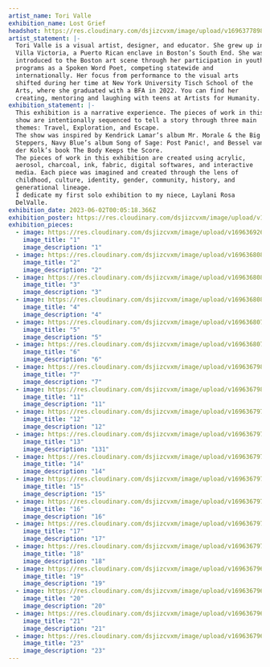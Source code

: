 ```yaml
---
artist_name: Tori Valle
exhibition_name: Lost Grief
headshot: https://res.cloudinary.com/dsjizcvxm/image/upload/v1696377898/Artist%20of%20the%20month/june2023/VICTORIA_13_kexqxw.jpg
artist_statement: |-
  Tori Valle is a visual artist, designer, and educator. She grew up in
  Villa Victoria, a Puerto Rican enclave in Boston’s South End. She was
  introduced to the Boston art scene through her participation in youth
  programs as a Spoken Word Poet, competing statewide and
  internationally. Her focus from performance to the visual arts
  shifted during her time at New York University Tisch School of the
  Arts, where she graduated with a BFA in 2022. You can find her
  creating, mentoring and laughing with teens at Artists for Humanity.
exhibition_statement: |-
  This exhibition is a narrative experience. The pieces of work in this
  show are intentionally sequenced to tell a story through three main
  themes: Travel, Exploration, and Escape.
  The show was inspired by Kendrick Lamar’s album Mr. Morale & the Big
  Steppers, Navy Blue’s album Song of Sage: Post Panic!, and Bessel van
  der Kolk’s book The Body Keeps the Score.
  The pieces of work in this exhibition are created using acrylic,
  aerosol, charcoal, ink, fabric, digital softwares, and interactive
  media. Each piece was imagined and created through the lens of
  childhood, culture, identity, gender, community, history, and
  generational lineage.
  I dedicate my first solo exhibition to my niece, Laylani Rosa
  DelValle.
exhibition_date: 2023-06-02T00:05:18.366Z
exhibition_poster: https://res.cloudinary.com/dsjizcvxm/image/upload/v1696368079/Artist%20of%20the%20month/june2023/Exhibiton_Package_2__Page_09_Image_0002_aist4g.jpg
exhibition_pieces:
  - image: https://res.cloudinary.com/dsjizcvxm/image/upload/v1696369266/Artist%20of%20the%20month/june2023/Exhibiton_Package_2__Page_11_Image_0001_kszpmy.jpg
    image_title: "1"
    image_description: "1"
  - image: https://res.cloudinary.com/dsjizcvxm/image/upload/v1696368087/Artist%20of%20the%20month/june2023/Exhibiton_Package_2__Page_10_Image_0003_vppvzg.jpg
    image_title: "2"
    image_description: "2"
  - image: https://res.cloudinary.com/dsjizcvxm/image/upload/v1696368085/Artist%20of%20the%20month/june2023/Exhibiton_Package_2__Page_10_Image_0002_qlqiyg.jpg
    image_title: "3"
    image_description: "3"
  - image: https://res.cloudinary.com/dsjizcvxm/image/upload/v1696368083/Artist%20of%20the%20month/june2023/Exhibiton_Package_2__Page_10_Image_0001_ovoa4m.jpg
    image_title: "4"
    image_description: "4"
  - image: https://res.cloudinary.com/dsjizcvxm/image/upload/v1696368079/Artist%20of%20the%20month/june2023/Exhibiton_Package_2__Page_09_Image_0002_aist4g.jpg
    image_title: "5"
    image_description: "5"
  - image: https://res.cloudinary.com/dsjizcvxm/image/upload/v1696368077/Artist%20of%20the%20month/june2023/Exhibiton_Package_2__Page_09_Image_0001_qq2hct.jpg
    image_title: "6"
    image_description: "6"
  - image: https://res.cloudinary.com/dsjizcvxm/image/upload/v1696367987/Artist%20of%20the%20month/june2023/Exhibiton_Package_2__Page_08_Image_0002_xm5l7u.jpg
    image_title: "7"
    image_description: "7"
  - image: https://res.cloudinary.com/dsjizcvxm/image/upload/v1696367981/Artist%20of%20the%20month/june2023/Exhibiton_Package_2__Page_07_Image_0001_gu1rtq.jpg
    image_title: "11"
    image_description: "11"
  - image: https://res.cloudinary.com/dsjizcvxm/image/upload/v1696367979/Artist%20of%20the%20month/june2023/Exhibiton_Package_2__Page_06_Image_0002_fx15sk.jpg
    image_title: "12"
    image_description: "12"
  - image: https://res.cloudinary.com/dsjizcvxm/image/upload/v1696367977/Artist%20of%20the%20month/june2023/Exhibiton_Package_2__Page_06_Image_0001_f2fguk.jpg
    image_title: "13"
    image_description: "131"
  - image: https://res.cloudinary.com/dsjizcvxm/image/upload/v1696367975/Artist%20of%20the%20month/june2023/Exhibiton_Package_2__Page_05_Image_0002_xs8kyb.jpg
    image_title: "14"
    image_description: "14"
  - image: https://res.cloudinary.com/dsjizcvxm/image/upload/v1696367973/Artist%20of%20the%20month/june2023/Exhibiton_Package_2__Page_05_Image_0001_zy218l.jpg
    image_title: "15"
    image_description: "15"
  - image: https://res.cloudinary.com/dsjizcvxm/image/upload/v1696367971/Artist%20of%20the%20month/june2023/Exhibiton_Package_2__Page_04_Image_0003_fgrdlf.jpg
    image_title: "16"
    image_description: "16"
  - image: https://res.cloudinary.com/dsjizcvxm/image/upload/v1696367971/Artist%20of%20the%20month/june2023/Exhibiton_Package_2__Page_04_Image_0003_fgrdlf.jpg
    image_title: "17"
    image_description: "17"
  - image: https://res.cloudinary.com/dsjizcvxm/image/upload/v1696367970/Artist%20of%20the%20month/june2023/Exhibiton_Package_2__Page_04_Image_0002_q1fl59.jpg
    image_title: "18"
    image_description: "18"
  - image: https://res.cloudinary.com/dsjizcvxm/image/upload/v1696367968/Artist%20of%20the%20month/june2023/Exhibiton_Package_2__Page_04_Image_0001_s2j59v.jpg
    image_title: "19"
    image_description: "19"
  - image: https://res.cloudinary.com/dsjizcvxm/image/upload/v1696367966/Artist%20of%20the%20month/june2023/Exhibiton_Package_2__Page_03_Image_0003_zrrb0o.jpg
    image_title: "20"
    image_description: "20"
  - image: https://res.cloudinary.com/dsjizcvxm/image/upload/v1696367964/Artist%20of%20the%20month/june2023/Exhibiton_Package_2__Page_03_Image_0002_psjb5i.jpg
    image_title: "21"
    image_description: "21"
  - image: https://res.cloudinary.com/dsjizcvxm/image/upload/v1696367963/Artist%20of%20the%20month/june2023/Exhibiton_Package_2__Page_03_Image_0001_tbm8xe.jpg
    image_title: "23"
    image_description: "23"
---
```


